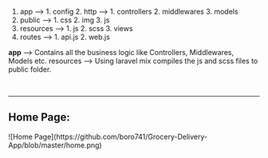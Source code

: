 
1. app -->
        1. config
        2. http   -->
                    1. controllers
                    2. middlewares
        3. models
2. public -->
        1. css
        2. img
        3. js
3. resources -->
        1. js
        2. scss
        3. views
4. routes -->
        1. api.js
        2. web.js
        

**app** --> Contains all the business logic like Controllers, Middlewares, Models etc.
resources --> Using laravel mix compiles the js and scss files to public folder.

<br>
<hr>
<h2>Home Page: </h2>
![Home Page](https://github.com/boro741/Grocery-Delivery-App/blob/master/home.png)
